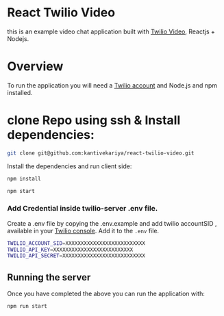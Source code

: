 # React Twilio Video

this is an example video chat application built with [Twilio Video](https://www.twilio.com/docs/video), Reactjs + Nodejs.
# Overview 

To run the application you will need a [Twilio account](https://www.twilio.com/try-twilio) and Node.js and npm installed.

# clone Repo using ssh & Install dependencies:

```bash
git clone git@github.com:kantivekariya/react-twilio-video.git
```

Install the dependencies and run client side:

```bash
npm install
```

```bash
npm start
```
### Add Credential inside twilio-server .env file.
Create a .env file by copying the .env.example and add twilio accountSID , available in your [Twilio console](https://www.twilio.com/console). Add it to the `.env` file.

```bash
TWILIO_ACCOUNT_SID=XXXXXXXXXXXXXXXXXXXXXXXXXX
TWILIO_API_KEY=XXXXXXXXXXXXXXXXXXXXXXXXXX
TWILIO_API_SECRET=XXXXXXXXXXXXXXXXXXXXXXXXXXX
```

## Running the server

Once you have completed the above you can run the application with:

```bash
npm run start
```





